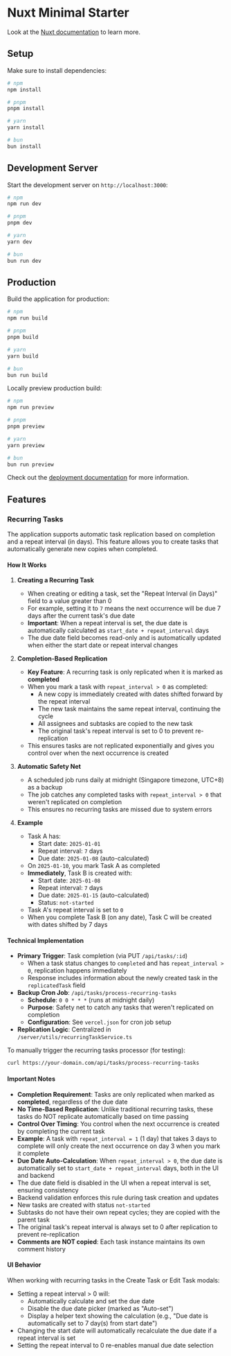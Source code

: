 # Nuxt Minimal Starter

Look at the [Nuxt documentation](https://nuxt.com/docs/getting-started/introduction) to learn more.

## Setup

Make sure to install dependencies:

```bash
# npm
npm install

# pnpm
pnpm install

# yarn
yarn install

# bun
bun install
```

## Development Server

Start the development server on `http://localhost:3000`:

```bash
# npm
npm run dev

# pnpm
pnpm dev

# yarn
yarn dev

# bun
bun run dev
```

## Production

Build the application for production:

```bash
# npm
npm run build

# pnpm
pnpm build

# yarn
yarn build

# bun
bun run build
```

Locally preview production build:

```bash
# npm
npm run preview

# pnpm
pnpm preview

# yarn
yarn preview

# bun
bun run preview
```

Check out the [deployment documentation](https://nuxt.com/docs/getting-started/deployment) for more information.

## Features

### Recurring Tasks

The application supports automatic task replication based on completion and a repeat interval (in days). This feature allows you to create tasks that automatically generate new copies when completed.

#### How It Works

1. **Creating a Recurring Task**
   - When creating or editing a task, set the "Repeat Interval (in Days)" field to a value greater than 0
   - For example, setting it to `7` means the next occurrence will be due 7 days after the current task's due date
   - **Important**: When a repeat interval is set, the due date is automatically calculated as `start_date + repeat_interval` days
   - The due date field becomes read-only and is automatically updated when either the start date or repeat interval changes

2. **Completion-Based Replication**
   - **Key Feature**: A recurring task is only replicated when it is marked as **completed**
   - When you mark a task with `repeat_interval > 0` as completed:
     - A new copy is immediately created with dates shifted forward by the repeat interval
     - The new task maintains the same repeat interval, continuing the cycle
     - All assignees and subtasks are copied to the new task
     - The original task's repeat interval is set to 0 to prevent re-replication
   - This ensures tasks are not replicated exponentially and gives you control over when the next occurrence is created

3. **Automatic Safety Net**
   - A scheduled job runs daily at midnight (Singapore timezone, UTC+8) as a backup
   - The job catches any completed tasks with `repeat_interval > 0` that weren't replicated on completion
   - This ensures no recurring tasks are missed due to system errors

4. **Example**
   - Task A has:
     - Start date: `2025-01-01`
     - Repeat interval: `7` days
     - Due date: `2025-01-08` (auto-calculated)
   - On `2025-01-10`, you mark Task A as completed
   - **Immediately**, Task B is created with:
     - Start date: `2025-01-08`
     - Repeat interval: `7` days
     - Due date: `2025-01-15` (auto-calculated)
     - Status: `not-started`
   - Task A's repeat interval is set to `0`
   - When you complete Task B (on any date), Task C will be created with dates shifted by 7 days

#### Technical Implementation

- **Primary Trigger**: Task completion (via PUT `/api/tasks/:id`)
  - When a task status changes to `completed` and has `repeat_interval > 0`, replication happens immediately
  - Response includes information about the newly created task in the `replicatedTask` field
- **Backup Cron Job**: `/api/tasks/process-recurring-tasks`
  - **Schedule**: `0 0 * * *` (runs at midnight daily)
  - **Purpose**: Safety net to catch any tasks that weren't replicated on completion
  - **Configuration**: See `vercel.json` for cron job setup
- **Replication Logic**: Centralized in `/server/utils/recurringTaskService.ts`

To manually trigger the recurring tasks processor (for testing):
```bash
curl https://your-domain.com/api/tasks/process-recurring-tasks
```

#### Important Notes

- **Completion Requirement**: Tasks are only replicated when marked as **completed**, regardless of the due date
- **No Time-Based Replication**: Unlike traditional recurring tasks, these tasks do NOT replicate automatically based on time passing
- **Control Over Timing**: You control when the next occurrence is created by completing the current task
- **Example**: A task with `repeat_interval = 1` (1 day) that takes 3 days to complete will only create the next occurrence on day 3 when you mark it complete
- **Due Date Auto-Calculation**: When `repeat_interval > 0`, the due date is automatically set to `start_date + repeat_interval` days, both in the UI and backend
- The due date field is disabled in the UI when a repeat interval is set, ensuring consistency
- Backend validation enforces this rule during task creation and updates
- New tasks are created with status `not-started`
- Subtasks do not have their own repeat cycles; they are copied with the parent task
- The original task's repeat interval is always set to 0 after replication to prevent re-replication
- **Comments are NOT copied**: Each task instance maintains its own comment history

#### UI Behavior

When working with recurring tasks in the Create Task or Edit Task modals:
- Setting a repeat interval > 0 will:
  - Automatically calculate and set the due date
  - Disable the due date picker (marked as "Auto-set")
  - Display a helper text showing the calculation (e.g., "Due date is automatically set to 7 day(s) from start date")
- Changing the start date will automatically recalculate the due date if a repeat interval is set
- Setting the repeat interval to 0 re-enables manual due date selection
